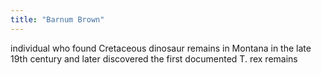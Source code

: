 ```yaml
---
title: "Barnum Brown"
---
```

individual who found Cretaceous dinosaur remains in Montana in the late 19th century and later discovered the first documented T. rex remains

